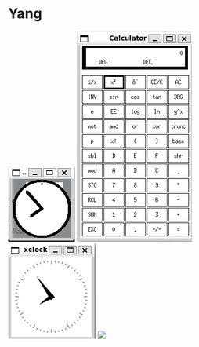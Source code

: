 # Yang
![](https://github.com/BFox03/CPE322/blob/main/Lab8/Capture.PNG)
![](https://github.com/BFox03/CPE322/blob/main/Lab8/Capture1.PNG)
![](https://github.com/BFox03/CPE322/blob/main/Lab8/Capture2.PNG)
![](https://github.com/BFox03/CPE322/blob/main/Lab8/intrusiondetection.PNG)
